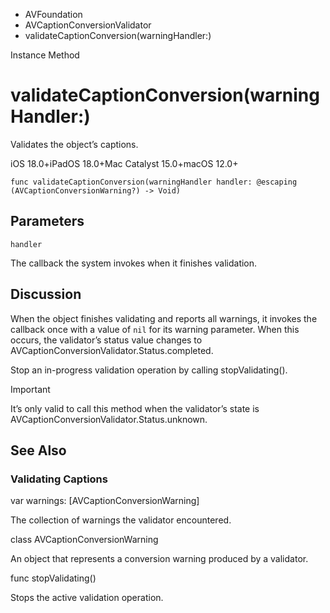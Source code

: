 

- AVFoundation
- AVCaptionConversionValidator
-  validateCaptionConversion(warningHandler:) 

Instance Method

# validateCaptionConversion(warningHandler:)

Validates the object’s captions.

iOS 18.0+iPadOS 18.0+Mac Catalyst 15.0+macOS 12.0+

``` source
func validateCaptionConversion(warningHandler handler: @escaping (AVCaptionConversionWarning?) -> Void)
```

## Parameters 

`handler`  

The callback the system invokes when it finishes validation.

## Discussion

When the object finishes validating and reports all warnings, it invokes the callback once with a value of `nil` for its warning parameter. When this occurs, the validator’s status value changes to AVCaptionConversionValidator.Status.completed.

Stop an in-progress validation operation by calling stopValidating().

Important

It’s only valid to call this method when the validator’s state is AVCaptionConversionValidator.Status.unknown.

## See Also

### Validating Captions

var warnings: [AVCaptionConversionWarning]

The collection of warnings the validator encountered.

class AVCaptionConversionWarning

An object that represents a conversion warning produced by a validator.

func stopValidating()

Stops the active validation operation.

